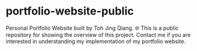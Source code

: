 # portfolio-website-public
Personal Portfolio Website built by Toh Jing Qiang. 🌐 This is a public repository for showing the overview of this project. Contact me if you are interested in understanding my implementation of my portfolio website.
